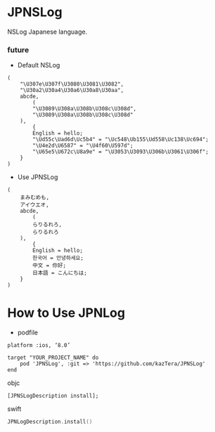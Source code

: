# JPNSLog
NSLog Japanese language.

### future

- Default NSLog
```
(
    "\U307e\U307f\U3080\U3081\U3082",
    "\U30a2\U30a4\U30a6\U30a8\U30aa",
    abcde,
        (
        "\U3089\U308a\U308b\U308c\U308d",
        "\U3089\U308a\U308b\U308c\U308d"
    ),
        {
        English = hello;
        "\Ud55c\Uad6d\Uc5b4" = "\Uc548\Ub155\Ud558\Uc138\Uc694";
        "\U4e2d\U6587" = "\U4f60\U597d";
        "\U65e5\U672c\U8a9e" = "\U3053\U3093\U306b\U3061\U306f";
    }
)
```

- Use JPNSLog

```
(
    まみむめも,
    アイウエオ,
    abcde,
        (
        らりるれろ,
        らりるれろ
    ),
        {
        English = hello;
        한국어 = 안녕하세요;
        中文 = 你好;
        日本語 = こんにちは;
    }
)
```


# How to Use JPNLog

- podfile 

```
platform :ios, ‘8.0’

target "YOUR_PROJECT_NAME" do
    pod 'JPNSLog', :git => 'https://github.com/kazTera/JPNSLog'
end

```

objc
```objc
[JPNSLogDescription install];
```

swift
```swift
JPNLogDescription.install()
```

